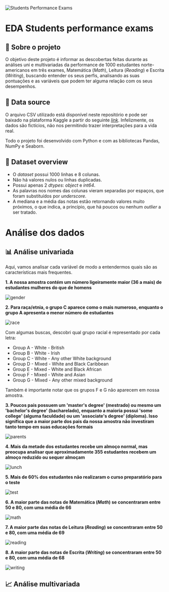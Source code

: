 ![Students Performance Exams](https://github.com/fialhovi/students_performance_exams_analysis/assets/104800356/eba2c8aa-f13d-47fe-8d1d-2150b95f33cf)

# EDA Students performance exams

## 🔎 **Sobre o projeto**

O objetivo deste projeto é informar as descobertas feitas durante as análises uni e multivariadas da performance de 1000 estudantes norte-americanos em três exames, Matemática (_Math_), Leitura (_Reading_) e Escrita (_Writing_), buscando entender os seus perfis, analisando as suas pontuações e as variáveis que podem ter alguma relação com os seus desempenhos.

## 📄 **Data source**

O arquivo CSV utilizado está disponível neste repositório e pode ser baixado na plataforma Kaggle a partir do seguinte [_link_](https://www.kaggle.com/datasets/spscientist/students-performance-in-exams). Infelizmente, os dados são fictícios, não nos permitindo trazer interpretações para a vida real.

Todo o projeto foi desenvolvido com Python e com as bibliotecas Pandas, NumPy e Seaborn.

## 📝 **Dataset overview**

* O _dataset_ possui 1000 linhas e 8 colunas.
* Não há valores nulos ou linhas duplicadas.
* Possui apenas 2 _dtypes_: _object_ e _int64_.
* As palavras nos nomes das colunas vieram separadas por espaços, que foram substituídos por _underscore_.
* A mediana e a média das notas estão retornando valores muito próximos, o que indica, a princípio, que há poucos ou nenhum _outlier_ a ser tratado.

# **Análise dos dados**

## 📊 **Análise univariada**

Aqui, vamos analisar cada variável de modo a entendermos quais são as características mais frequentes.

**1. A nossa amostra contém um número ligeiramente maior (36 a mais) de estudantes mulheres do que de homens**


![gender](https://github.com/fialhovi/students_performance_exams_analysis/assets/104800356/1ae75b30-9808-4ddd-b1e2-48a9408251a4)


**2. Para raça/etnia, o grupo C aparece como o mais numeroso, enquanto o grupo A apresenta o menor número de estudantes**


![race](https://github.com/fialhovi/students_performance_exams_analysis/assets/104800356/f17da039-e395-4ccf-a22d-503619477e4e)


Com algumas buscas, descobri qual grupo racial é representado por cada letra:

* Group A - White - British
* Group B - White - Irish
* Group C - White - Any other White background
* Group D - Mixed - White and Black Caribbean
* Group E - Mixed - White and Black African
* Group F - Mixed - White and Asian
* Group G - Mixed - Any other mixed background

Também é importante notar que os grupos F e G não aparecem em nossa amostra.

**3. Poucos pais possuem um 'master's degree' (mestrado) ou mesmo um 'bachelor's degree' (bacharelado), enquanto a maioria possui 'some college' (alguma faculdade) ou um 'associate's degree' (diploma). Isso significa que a maior parte dos pais da nossa amostra não investiram tanto tempo em suas educações formais**

![parents](https://github.com/fialhovi/students_performance_exams_analysis/assets/104800356/bbdee83b-4d87-45a9-a0c6-bea5c1727db3)

**4. Mais da metade dos estudantes recebe um almoço normal, mas preocupa analisar que aproximadamente 355 estudantes recebem um almoço reduzido ou sequer almoçam**

![lunch](https://github.com/fialhovi/students_performance_exams_analysis/assets/104800356/c031b07d-bc50-4f9f-872e-d4ca9f206c05)

**5. Mais de 60% dos estudantes não realizaram o curso preparatório para o teste**

![test](https://github.com/fialhovi/students_performance_exams_analysis/assets/104800356/a6b7c0be-f6e7-4794-ac54-43aeac6d7115)

**6. A maior parte das notas de Matemática (_Math_) se concentraram entre 50 e 80, com uma média de 66**

![math](https://github.com/fialhovi/students_performance_exams_analysis/assets/104800356/890c1a03-7745-4c65-b2d0-c03ff69d6535)

**7. A maior parte das notas de Leitura (_Reading_) se concentraram entre 50 e 80, com uma média de 69**

![reading](https://github.com/fialhovi/students_performance_exams_analysis/assets/104800356/7e01fc17-6d0b-402f-84d7-5072c502a0ab)

**8. A maior parte das notas de Escrita (_Writing_) se concentraram entre 50 e 80, com uma média de 68**

![writing](https://github.com/fialhovi/students_performance_exams_analysis/assets/104800356/2ca52750-8220-4b39-840b-f96953c39156)

## 📈 **Análise multivariada**

